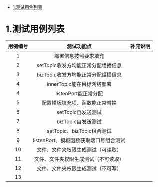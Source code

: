 - [1.测试用例列表](#1测试用例列表)

# 1.测试用例列表

|  用例编号  | 测试功能点 | 补充说明 |
|:-------:|:--------:|:----------:|
| 1 | 部署信息按照要求填充 |  |
| 2 | setTopic收发方均能正常分配组播信息 |  |
| 3 | bizTopic收发方均能正常分配组播信息 |  |
| 4 | innerTopic能在目标网络部署 |  |
| 4 | listenPort能正常分配 |  |
| 5 | 配置模板填充项、函数能正常替换 | |
| 6 | setTopic自发送测试 |  |
| 7 | bizTopic自发送测试 | |
| 8 | setTopic、bizTopic组合测试 |  |
| 9 | listenPort、模板函数获取端口号组合测试 | |
| 10 | 文件、文件夹权限生成测试（可读取） |  |
| 11 | 文件、文件夹权限生成测试（不可读取） | |
| 12 | 文件、文件夹权限生成测试（不可写） | |
| 13 |  |  |